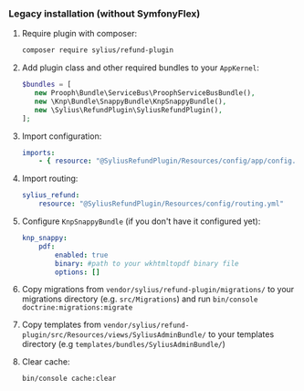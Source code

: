 ### Legacy installation (without SymfonyFlex)

1. Require plugin with composer:

    ```bash
    composer require sylius/refund-plugin
    ```

2. Add plugin class and other required bundles to your `AppKernel`:

    ```php
    $bundles = [
       new Prooph\Bundle\ServiceBus\ProophServiceBusBundle(),
       new \Knp\Bundle\SnappyBundle\KnpSnappyBundle(),
       new \Sylius\RefundPlugin\SyliusRefundPlugin(),
    ];
    ```

3. Import configuration:

    ```yaml
    imports:
        - { resource: "@SyliusRefundPlugin/Resources/config/app/config.yml" }
    ```
4. Import routing:

    ````yaml
    sylius_refund:
        resource: "@SyliusRefundPlugin/Resources/config/routing.yml"
    ````

5. Configure `KnpSnappyBundle` (if you don't have it configured yet):

    ````yaml
    knp_snappy:
        pdf:
            enabled: true
            binary: #path to your wkhtmltopdf binary file
            options: []
    ````
    
6. Copy migrations from `vendor/sylius/refund-plugin/migrations/` to your migrations directory (e.g. `src/Migrations`)
and run `bin/console doctrine:migrations:migrate`

7. Copy templates from `vendor/sylius/refund-plugin/src/Resources/views/SyliusAdminBundle/`
to your templates directory (e.g `templates/bundles/SyliusAdminBundle/`)

8. Clear cache:

    ```bash
    bin/console cache:clear
    ```
